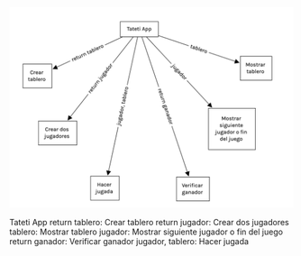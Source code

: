 ![Aquí la descripción de la imagen por si no carga](diagrama.png)

Tateti App
  return tablero: Crear tablero
  return jugador: Crear dos jugadores
  tablero: Mostrar tablero
  jugador: Mostrar siguiente jugador o fin del juego
  return ganador: Verificar ganador
  jugador, tablero: Hacer jugada
